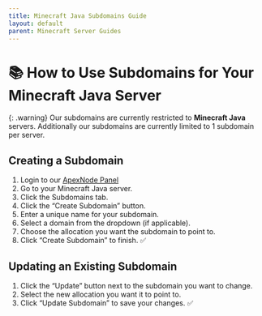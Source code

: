 ```yaml
---
title: Minecraft Java Subdomains Guide
layout: default
parent: Minecraft Server Guides
---
```


# 📚 How to Use Subdomains for Your Minecraft Java Server

{: .warning}
Our subdomains are currently restricted to **Minecraft Java** servers.
Additionally our subdomains are currently limited to 1 subdomain per server.

## Creating a Subdomain

1. Login to our [ApexNode Panel](https://panel.apexnode.host)
2. Go to your Minecraft Java server.
3. Click the Subdomains tab.
4. Click the “Create Subdomain” button.
5. Enter a unique name for your subdomain.
6. Select a domain from the dropdown (if applicable).
7. Choose the allocation you want the subdomain to point to.
8. Click “Create Subdomain” to finish. ✅

## Updating an Existing Subdomain

1. Click the “Update” button next to the subdomain you want to change.
2. Select the new allocation you want it to point to.
3. Click “Update Subdomain” to save your changes. ✅
